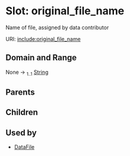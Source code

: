 
# Slot: original_file_name


Name of file, assigned by data contributor

URI: [include:original_file_name](https://w3id.org/include/original_file_name)


## Domain and Range

None &#8594;  <sub>1..1</sub> [String](types/String.md)

## Parents


## Children


## Used by

 * [DataFile](DataFile.md)
